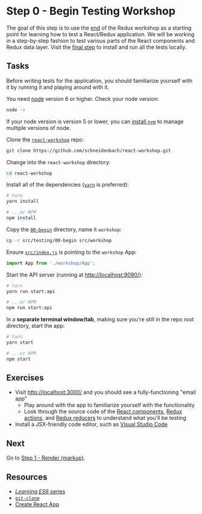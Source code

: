 # Step 0 - Begin Testing Workshop

The goal of this step is to use the [end](../../redux/end) of the Redux workshop as a starting point for learning how to test a React/Redux application. We will be working in a step-by-step fashion to test various parts of the React components and Redux data layer. Visit the [final step](../end/) to install and run all the tests locally.

## Tasks

Before writing tests for the application, you should familiarize yourself with it by running it and playing around with it.

You need [node](https://nodejs.org/en/) version 6 or higher. Check your node version:

```sh
node -v
```

If your node version is version 5 or lower, you can [install `nvm`](https://github.com/creationix/nvm#install-script) to manage multiple versions of node.

Clone the [`react-workshop`](https://github.com/schneidenbach/react-workshop) repo:

```sh
git clone https://github.com/schneidenbach/react-workshop.git
``` 

Change into the `react-workshop` directory:

```sh
cd react-workshop
```

Install all of the dependencies ([`yarn`](https://yarnpkg.com/en/) is preferred):

```sh
# Yarn
yarn install

# ...or NPM
npm install
```

Copy the [`00-begin`](./) directory, name it `workshop`:

```sh
cp -r src/testing/00-begin src/workshop
```

Ensure [`src/index.js`](../../index.js#L3) is pointing to the `workshop` App:

```js
import App from './workshop/App';
```

Start the API server (running at [http://localhost:9090/](http://localhost:9090/)):

```sh
# Yarn
yarn run start:api

# ...or NPM
npm run start:api
```

In a **separate terminal window/tab**, making sure you're still in the repo root directory, start the app:

```sh
# Yarn
yarn start

# ...or NPM
npm start
```

## Exercises

- Visit [http://localhost:3000/](http://localhost:3000/) and you should see a fully-functioning "email app"
  * Play around with the app to familiarize yourself with the functionality
  * Look through the source code of the [React components](components/), [Redux actions](actions/), and [Redux reducers](reducers/) to understand what you'll be testing
- Install a JSX-friendly code editor, such as [Visual Studio Code](https://code.visualstudio.com/)

## Next

Go to [Step 1 - Render (markup)](../01-render-markup/).

## Resources

- [_Learning ES6_ series](http://www.benmvp.com/learning-es6-series/)
- [`git-clone`](https://git-scm.com/docs/git-clone)
- [Create React App](https://github.com/facebookincubator/create-react-app)
